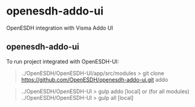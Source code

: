 openesdh-addo-ui
===================
OpenESDH integration with Visma Addo UI

openesdh-addo-ui
----------------
To run project integrated with OpenESDH-UI:

> ../OpenESDH/OpenESDH-UI/app/src/modules > git clone https://github.com/OpenESDH/openesdh-addo-ui.git addo

> ../OpenESDH/OpenESDH-UI > gulp addo [local]
> or (for all modules)
> ../OpenESDH/OpenESDH-UI > gulp all [local]
